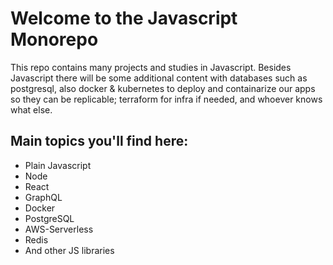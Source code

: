 # Welcome to the Javascript Monorepo  
This repo contains many projects and studies in Javascript.
Besides Javascript there will be some additional content with databases such as postgresql, also docker & kubernetes to deploy and containarize our apps so they can be replicable; terraform for infra if needed, and whoever knows what else.

## Main topics you'll find here:
<ul>
<li>Plain Javascript</li>
<li>Node</li>
<li>React</li>
<li>GraphQL</li>
<li>Docker</li>
<li>PostgreSQL</li>
<li>AWS-Serverless</li>
<li>Redis</li>
<li>And other JS libraries</li>
</ul>
